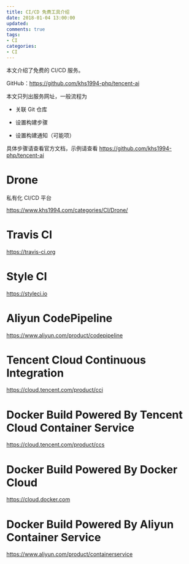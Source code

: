 ```yaml
---
title: CI/CD 免费工具介绍
date: 2018-01-04 13:00:00
updated:
comments: true
tags:
- CI
categories:
- CI
---
```


本文介绍了免费的 CI/CD 服务。

GitHub：https://github.com/khs1994-php/tencent-ai

<!--more-->

本文只列出服务网址，一般流程为

* 关联 Git 仓库

* 设置构建步骤

* 设置构建通知（可能项）

具体步骤请查看官方文档，示例请查看 https://github.com/khs1994-php/tencent-ai

# Drone

私有化 CI/CD 平台

https://www.khs1994.com/categories/CI/Drone/

# Travis CI

https://travis-ci.org

# Style CI

https://styleci.io

# Aliyun CodePipeline

https://www.aliyun.com/product/codepipeline

# Tencent Cloud Continuous Integration

https://cloud.tencent.com/product/cci

# Docker Build Powered By Tencent Cloud Container Service

https://cloud.tencent.com/product/ccs

# Docker Build Powered By Docker Cloud

https://cloud.docker.com

# Docker Build Powered By Aliyun Container Service

https://www.aliyun.com/product/containerservice
